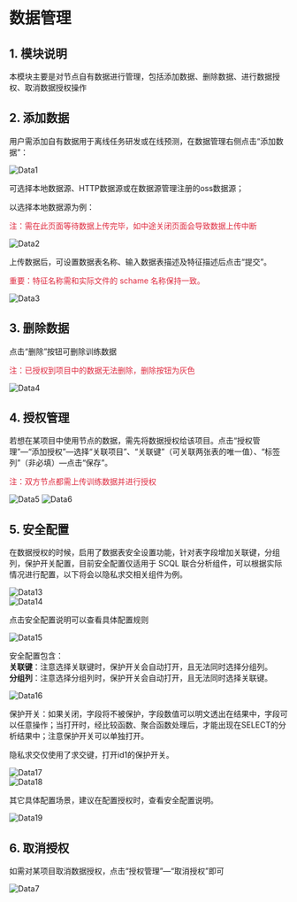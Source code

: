 # 数据管理

## 1. 模块说明

本模块主要是对节点自有数据进行管理，包括添加数据、删除数据、进行数据授权、取消数据授权操作

## 2. 添加数据

用户需添加自有数据用于离线任务研发或在线预测，在数据管理右侧点击“添加数据”：

![Data1](../../imgs/data10.png)

可选择本地数据源、HTTP数据源或在数据源管理注册的oss数据源；

以选择本地数据源为例：

<font color=#DF2A3F>注：需在此页面等待数据上传完毕，如中途关闭页面会导致数据上传中断</font>

![Data2](../../imgs/data11.png)

上传数据后，可设置数据表名称、输入数据表描述及特征描述后点击“提交”。

<font color=#DF2A3F>重要：特征名称需和实际文件的 schame 名称保持一致。</font>

![Data3](../../imgs/data12.png)

## 3. 删除数据

点击“删除”按钮可删除训练数据

<font color=#DF2A3F> 注：已授权到项目中的数据无法删除，删除按钮为灰色 </font>

![Data4](../../imgs/data4.png)

## 4. 授权管理

若想在某项目中使用节点的数据，需先将数据授权给该项目。点击“授权管理”—“添加授权”—选择“关联项目”、“关联键”（可关联两张表的唯一值）、“标签列”（非必填）—点击“保存”。

<font color=#DF2A3F> 注：双方节点都需上传训练数据并进行授权 </font>

![Data5](../../imgs/data5.png)
![Data6](../../imgs/data6.png)

## 5. 安全配置

在数据授权的时候，启用了数据表安全设置功能，针对表字段增加关联键，分组列，保护开关配置，目前安全配置仅适用于 SCQL 联合分析组件，可以根据实际情况进行配置，以下将会以隐私求交相关组件为例。

![Data13](../../imgs/data13.png)  
![Data14](../../imgs/data14.png)

点击安全配置说明可以查看具体配置规则

![Data15](../../imgs/data15.png)

安全配置包含：  
**关联键**：注意选择关联键时，保护开关会自动打开，且无法同时选择分组列。  
**分组列**：注意选择分组列时，保护开关会自动打开，且无法同时选择关联键。  

![Data16](../../imgs/data16.png)

保护开关：如果关闭，字段将不被保护，字段数值可以明文透出在结果中，字段可以任意操作；当打开时，经比较函数、聚合函数处理后，才能出现在SELECT的分析结果中；注意保护开关可以单独打开。

隐私求交仅使用了求交键，打开id1的保护开关。

![Data17](../../imgs/data17.png)  
![Data18](../../imgs/data18.png)

其它具体配置场景，建议在配置授权时，查看安全配置说明。

![Data19](../../imgs/data19.png)

## 6. 取消授权

如需对某项目取消数据授权，点击“授权管理”—“取消授权”即可

![Data7](../../imgs/data7.png)